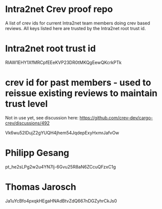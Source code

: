 # Intra2net Crev proof repo

A list of crev ids for current Intra2net team members doing crev based reviews.
All keys listed here are trusted by the Intra2net root trust id.

# Intra2net root trust id
RlAW1EHY1XfMRCpfEEeKVP23DR0tMKQgEewQKcrkPTk

# crev id for past members - used to reissue existing reviews to maintain trust level
Not in use yet, see discussion here: https://github.com/crev-dev/cargo-crev/discussions/492

Vk6wu52IDujZ2gYUQH4jhem54JqdepExyHxmrJafvOw

# Philipp Gesang
pt_he2sLPg2w2u4YN7lj-6Gvu25R8aN6ZCcuQFzxC1g

# Thomas Jarosch
Ja1uYcBfo4pxqkHEgaHNAdBtvZdQ667nDGZyhrCkJs0
